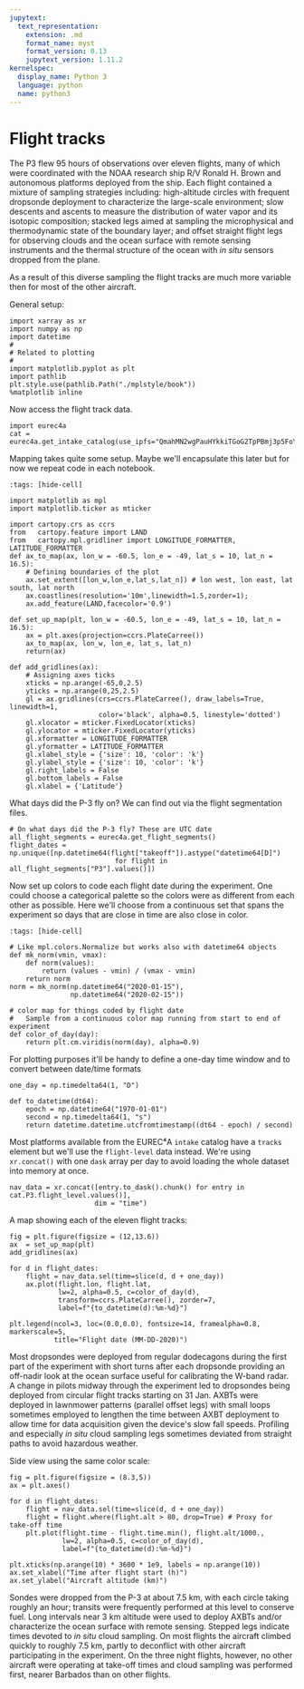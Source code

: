 ```yaml
---
jupytext:
  text_representation:
    extension: .md
    format_name: myst
    format_version: 0.13
    jupytext_version: 1.11.2
kernelspec:
  display_name: Python 3
  language: python
  name: python3
---
```


# Flight tracks

The P3 flew 95 hours of observations over eleven flights, many of which were coordinated
with the NOAA research ship R/V Ronald H. Brown and autonomous platforms deployed
from the ship. Each flight contained a mixture of sampling strategies including:
high-altitude circles with frequent dropsonde deployment to characterize the large-scale
environment; slow descents and ascents to measure the distribution of water vapor
and its isotopic composition; stacked legs aimed at sampling the microphysical
and thermodynamic state of the boundary layer; and offset straight flight legs for
observing clouds and the ocean surface with remote sensing instruments and the
thermal structure of the ocean with _in situ_ sensors dropped from the plane.

As a result of this diverse sampling the flight tracks are much more variable
then for most of the other aircraft.

General setup:

```{code-cell} ipython3
import xarray as xr
import numpy as np
import datetime
#
# Related to plotting
#
import matplotlib.pyplot as plt
import pathlib
plt.style.use(pathlib.Path("./mplstyle/book"))
%matplotlib inline
```

Now access the flight track data.

```{code-cell} ipython3
import eurec4a
cat = eurec4a.get_intake_catalog(use_ipfs="QmahMN2wgPauHYkkiTGoG2TpPBmj3p5FoYJAq9uE9iXT9N")
```

Mapping takes quite some setup. Maybe we'll encapsulate this later but for now we repeat code
in each notebook.

```{code-cell} ipython3
:tags: [hide-cell]

import matplotlib as mpl
import matplotlib.ticker as mticker

import cartopy.crs as ccrs
from   cartopy.feature import LAND
from   cartopy.mpl.gridliner import LONGITUDE_FORMATTER, LATITUDE_FORMATTER
def ax_to_map(ax, lon_w = -60.5, lon_e = -49, lat_s = 10, lat_n = 16.5):
    # Defining boundaries of the plot
    ax.set_extent([lon_w,lon_e,lat_s,lat_n]) # lon west, lon east, lat south, lat north
    ax.coastlines(resolution='10m',linewidth=1.5,zorder=1);
    ax.add_feature(LAND,facecolor='0.9')

def set_up_map(plt, lon_w = -60.5, lon_e = -49, lat_s = 10, lat_n = 16.5):
    ax = plt.axes(projection=ccrs.PlateCarree())
    ax_to_map(ax, lon_w, lon_e, lat_s, lat_n)
    return(ax)

def add_gridlines(ax):
    # Assigning axes ticks
    xticks = np.arange(-65,0,2.5)
    yticks = np.arange(0,25,2.5)
    gl = ax.gridlines(crs=ccrs.PlateCarree(), draw_labels=True, linewidth=1,
                      color='black', alpha=0.5, linestyle='dotted')
    gl.xlocator = mticker.FixedLocator(xticks)
    gl.ylocator = mticker.FixedLocator(yticks)
    gl.xformatter = LONGITUDE_FORMATTER
    gl.yformatter = LATITUDE_FORMATTER
    gl.xlabel_style = {'size': 10, 'color': 'k'}
    gl.ylabel_style = {'size': 10, 'color': 'k'}
    gl.right_labels = False
    gl.bottom_labels = False
    gl.xlabel = {'Latitude'}
```

What days did the P-3 fly on? We can find out via the flight segmentation files.

```{code-cell} ipython3
# On what days did the P-3 fly? These are UTC date
all_flight_segments = eurec4a.get_flight_segments()
flight_dates = np.unique([np.datetime64(flight["takeoff"]).astype("datetime64[D]")
                          for flight in all_flight_segments["P3"].values()])
```

Now set up colors to code each flight date during the experiment. One could choose
a categorical palette so the colors were as different from each other as possible.
Here we'll choose from a continuous set that spans the experiment so days that are
close in time are also close in color.

```{code-cell} ipython3
:tags: [hide-cell]

# Like mpl.colors.Normalize but works also with datetime64 objects
def mk_norm(vmin, vmax):
    def norm(values):
        return (values - vmin) / (vmax - vmin)
    return norm
norm = mk_norm(np.datetime64("2020-01-15"),
               np.datetime64("2020-02-15"))

# color map for things coded by flight date
#   Sample from a continuous color map running from start to end of experiment
def color_of_day(day):
    return plt.cm.viridis(norm(day), alpha=0.9)
```

For plotting purposes it'll be handy to define a one-day time window and to convert between date/time formats

```{code-cell} ipython3
one_day = np.timedelta64(1, "D")

def to_datetime(dt64):
    epoch = np.datetime64("1970-01-01")
    second = np.timedelta64(1, "s")
    return datetime.datetime.utcfromtimestamp((dt64 - epoch) / second)
```

Most platforms available from the EUREC⁴A `intake` catalog have a `tracks` element but
we'll use the `flight-level` data instead. We're using `xr.concat()` with one `dask` array per day
to avoid loading the whole dataset into memory at once.

```{code-cell} ipython3
nav_data = xr.concat([entry.to_dask().chunk() for entry in cat.P3.flight_level.values()],
                     dim = "time")
```

A map showing each of the eleven flight tracks:

```{code-cell} ipython3
fig = plt.figure(figsize = (12,13.6))
ax  = set_up_map(plt)
add_gridlines(ax)

for d in flight_dates:
    flight = nav_data.sel(time=slice(d, d + one_day))
    ax.plot(flight.lon, flight.lat,
            lw=2, alpha=0.5, c=color_of_day(d),
            transform=ccrs.PlateCarree(), zorder=7,
            label=f"{to_datetime(d):%m-%d}")

plt.legend(ncol=3, loc=(0.0,0.0), fontsize=14, framealpha=0.8, markerscale=5,
           title="Flight date (MM-DD-2020)")
```

Most dropsondes were deployed from regular dodecagons during the first part of the
experiment with short turns after each dropsonde providing an off-nadir look at
the ocean surface useful for calibrating the W-band radar. A change in pilots midway
through the experiment led to dropsondes being deployed from circular flight tracks
starting on 31 Jan. AXBTs were deployed in lawnmower patterns (parallel offset legs)
with small loops sometimes employed to lengthen the time between AXBT deployment
to allow time for data acquisition given the device's slow fall speeds.  Profiling
and especially _in situ_ cloud sampling legs sometimes deviated from straight paths to avoid hazardous weather.


Side view using the same color scale:

```{code-cell} ipython3
fig = plt.figure(figsize = (8.3,5))
ax = plt.axes()

for d in flight_dates:
    flight = nav_data.sel(time=slice(d, d + one_day))
    flight = flight.where(flight.alt > 80, drop=True) # Proxy for take-off time
    plt.plot(flight.time - flight.time.min(), flight.alt/1000.,
             lw=2, alpha=0.5, c=color_of_day(d),
             label=f"{to_datetime(d):%m-%d}")

plt.xticks(np.arange(10) * 3600 * 1e9, labels = np.arange(10))
ax.set_xlabel("Time after flight start (h)")
ax.set_ylabel("Aircraft altitude (km)")
```

Sondes were dropped from the P-3 at about 7.5 km, with each circle taking roughly an hour;
transits were frequently performed at this level  to conserve fuel. Long intervals
near 3 km altitude were used to deploy AXBTs and/or characterize the ocean surface
with remote sensing. Stepped legs indicate times devoted to _in situ_ cloud sampling.
On most flights the aircraft climbed quickly to roughly 7.5 km, partly to deconflict
with other aircraft participating in the experiment. On the three night flights,
however, no other aircraft were operating at take-off times and cloud sampling
was performed first, nearer Barbados than on other flights.

